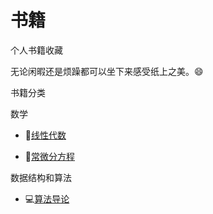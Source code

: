 # 书籍
个人书籍收藏

无论闲暇还是烦躁都可以坐下来感受纸上之美。:smile:

书籍分类

数学

* :triangular_ruler:[线性代数](https://github.com/SuperCV/Book/blob/master/数学/线性代数.pdf)

* :triangular_ruler:[常微分方程]()

数据结构和算法

* :computer:[算法导论](https://github.com/supercv/Book/blob/master/数据结构和算法/算法导论.pdf)

  


